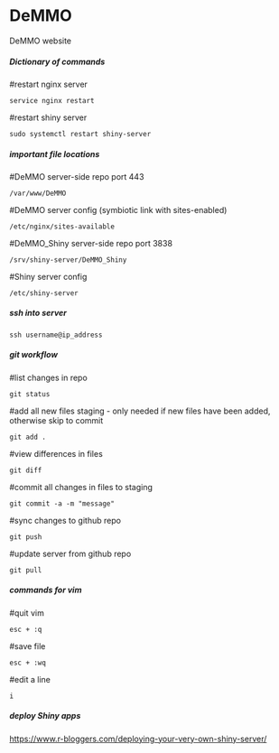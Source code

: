 # DeMMO
DeMMO website

##### Dictionary of commands #####

#restart nginx server 

    service nginx restart


#restart shiny server

    sudo systemctl restart shiny-server



##### important file locations #####

#DeMMO server-side repo port 443

    /var/www/DeMMO


#DeMMO server config (symbiotic link with sites-enabled)

    /etc/nginx/sites-available


#DeMMO_Shiny server-side repo port 3838

    /srv/shiny-server/DeMMO_Shiny


#Shiny server config

    /etc/shiny-server



##### ssh into server #####
    ssh username@ip_address

##### git workflow #####

#list changes in repo

    git status


#add all new files staging - only needed if new files have been added, otherwise skip to commit

    git add .


#view differences in files

    git diff 


#commit all changes in files to staging

    git commit -a -m "message"


#sync changes to github repo

    git push


#update server from github repo

    git pull 


##### commands for vim #####

#quit vim

    esc + :q


#save file

    esc + :wq


#edit a line 

    i 
    
    
##### deploy Shiny apps #####

https://www.r-bloggers.com/deploying-your-very-own-shiny-server/
